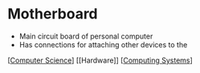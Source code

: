 # Motherboard

- Main circuit board of personal computer
- Has connections for attaching other devices to the

[[Computer Science]] [[Hardware]] [[Computing Systems]]

[//begin]: # "Autogenerated link references for markdown compatibility"
[Computer Science]: computer-science "Computer Science"
[Computing Systems]: computing-systems "Computing Systems"
[//end]: # "Autogenerated link references"